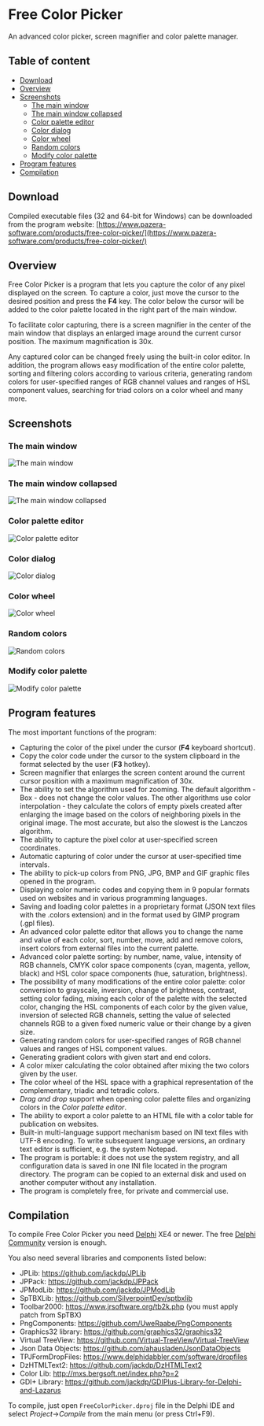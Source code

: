 # Free Color Picker

An advanced color picker, screen magnifier and color palette manager.

## Table of content

* [Download](#download)
* [Overview](#overview)
* [Screenshots](#screenshots)
	* [The main window](#the-main-window)
	* [The main window collapsed](#the-main-window-collapsed)
	* [Color palette editor](#color-palette-editor)
	* [Color dialog](#color-dialog)
	* [Color wheel](#color-wheel)
	* [Random colors](#random-colors)
	* [Modify color palette](#modify-color-palette)
* [Program features](#program-features)
* [Compilation](#compilation)

## Download

Compiled executable files (32 and 64-bit for Windows) can be downloaded from the program website: [https://www.pazera-software.com/products/free-color-picker/](https://www.pazera-software.com/products/free-color-picker/)

## Overview

Free Color Picker is a program that lets you capture the color of any pixel displayed on the screen. To capture a color, just move the cursor to the desired position and press the **F4** key. The color below the cursor will be added to the color palette located in the right part of the main window.

To facilitate color capturing, there is a screen magnifier in the center of the main window that displays an enlarged image around the current cursor position. The maximum magnification is 30x.

Any captured color can be changed freely using the built-in color editor. In addition, the program allows easy modification of the entire color palette, sorting and filtering colors according to various criteria, generating random colors for user-specified ranges of RGB channel values and ranges of HSL component values, searching for triad colors on a color wheel and many more.

## Screenshots

### The main window

![The main window](./doc_img/fcp_main.png)

### The main window collapsed

![The main window collapsed](./doc_img/fcp_collapsed.png)

### Color palette editor

![Color palette editor](./doc_img/fcp_palette_editor.png)

### Color dialog

![Color dialog](./doc_img/fcp_color_dialog.png)

### Color wheel

![Color wheel](./doc_img/fcp_color_wheel.png)

### Random colors

![Random colors](./doc_img/fcp_random_colors.png)

### Modify color palette

![Modify color palette](./doc_img/fcp_modify_palette_colors_basic.png)

## Program features

The most important functions of the program:

- Capturing the color of the pixel under the cursor (**F4** keyboard shortcut).
- Copy the color code under the cursor to the system clipboard in the format selected by the user (**F3** hotkey).
- Screen magnifier that enlarges the screen content around the current cursor position with a maximum magnification of 30x.
- The ability to set the algorithm used for zooming. The default algorithm - Box - does not change the color values. The other algorithms use color interpolation - they calculate the colors of empty pixels created after enlarging the image based on the colors of neighboring pixels in the original image. The most accurate, but also the slowest is the Lanczos algorithm.
- The ability to capture the pixel color at user-specified screen coordinates.
- Automatic capturing of color under the cursor at user-specified time intervals.
- The ability to pick-up colors from PNG, JPG, BMP and GIF graphic files opened in the program.
- Displaying color numeric codes and copying them in 9 popular formats used on websites and in various programming languages.
- Saving and loading color palettes in a proprietary format (JSON text files with the .colors extension) and in the format used by GIMP program (.gpl files).
- An advanced color palette editor that allows you to change the name and value of each color, sort, number, move, add and remove colors, insert colors from external files into the current palette.
- Advanced color palette sorting: by number, name, value, intensity of RGB channels, CMYK color space components (cyan, magenta, yellow, black) and HSL color space components (hue, saturation, brightness).
- The possibility of many modifications of the entire color palette: color conversion to grayscale, inversion, change of brightness, contrast, setting color fading, mixing each color of the palette with the selected color, changing the HSL components of each color by the given value, inversion of selected RGB channels, setting the value of selected channels RGB to a given fixed numeric value or their change by a given size.
- Generating random colors for user-specified ranges of RGB channel values and ranges of HSL component values.
- Generating gradient colors with given start and end colors.
- A color mixer calculating the color obtained after mixing the two colors given by the user.
- The color wheel of the HSL space with a graphical representation of the complementary, triadic and tetradic colors.
- *Drag and drop* support when opening color palette files and organizing colors in the *Color palette editor*.
- The ability to export a color palette to an HTML file with a color table for publication on websites.
- Built-in multi-language support mechanism based on INI text files with UTF-8 encoding. To write subsequent language versions, an ordinary text editor is sufficient, e.g. the system Notepad.
- The program is portable: it does not use the system registry, and all configuration data is saved in one INI file located in the program directory. The program can be copied to an external disk and used on another computer without any installation.
- The program is completely free, for private and commercial use.

## Compilation

To compile Free Color Picker you need [Delphi](https://www.embarcadero.com/products/delphi) XE4 or newer. The free [Delphi Community](https://www.embarcadero.com/products/delphi/starter/free-download) version is enough.

You also need several libraries and components listed below:
- JPLib: https://github.com/jackdp/JPLib
- JPPack: https://github.com/jackdp/JPPack
- JPModLib: https://github.com/jackdp/JPModLib
- SpTBXLib: https://github.com/SilverpointDev/sptbxlib
- Toolbar2000: https://www.jrsoftware.org/tb2k.php (you must apply patch from SpTBX)
- PngComponents: https://github.com/UweRaabe/PngComponents
- Graphics32 library: https://github.com/graphics32/graphics32
- Virtual TreeView: https://github.com/Virtual-TreeView/Virtual-TreeView
- Json Data Objects: https://github.com/ahausladen/JsonDataObjects
- TPJFormDropFiles: https://www.delphidabbler.com/software/dropfiles
- DzHTMLText2: https://github.com/jackdp/DzHTMLText2
- Color Lib: http://mxs.bergsoft.net/index.php?p=2
- GDI+ Library: https://github.com/jackdp/GDIPlus-Library-for-Delphi-and-Lazarus

To compile, just open `FreeColorPicker.dproj` file in the Delphi IDE and select *Project*->*Compile* from the main menu (or press Ctrl+F9).